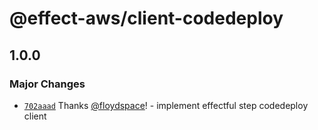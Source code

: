 # @effect-aws/client-codedeploy

## 1.0.0

### Major Changes

- [`702aaad`](https://github.com/floydspace/effect-aws/commit/702aaad0d06f67aff0604430713c497c49568afd) Thanks [@floydspace](https://github.com/floydspace)! - implement effectful step codedeploy client
